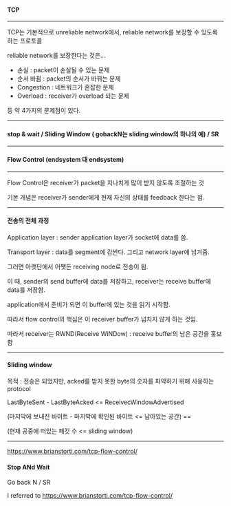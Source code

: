 #### TCP

---

TCP는 기본적으로 unreliable network에서, reliable network를 보장할 수 있도록 하는 프로토콜

reliable network를 보장한다는 것은...

- 손실 : packet이 손실될 수 있는 문제
- 순서 바뀜 : packet의 순서가 바뀌는 문제
- Congestion : 네트워크가 혼잡한 문제
- Overload : receiver가 overload 되는 문제

등 약 4가지의 문제점이 있다.

---

#### stop & wait / Sliding Window ( gobackN는 sliding window의 하나의 예) / SR

---

#### Flow Control (endsystem 대 endsystem)

---

Flow Control은 receiver가 packet을 지나치게 많이 받지 않도록 조절하는 것

기본 개념은 receiver가 sender에게 현재 자신의 상태를 feedback 한다는 점.

----

#### 전송의 전체 과정

Application layer : sender application layer가 socket에 data를 씀.

Transport layer : data를 segment에 감싼다. 그리고 network layer에 넘겨줌.

그러면 아랫단에서 어쨋든 receiving node로 전송이 됨.

이 때,  sender의 send buffer에 data를 저장하고, receiver는 receive buffer에 data를 저장함.

application에서 준비가 되면 이 buffer에 있는 것을 읽기 시작함.

따라서 flow control의 핵심은 이 receiver buffer가 넘치지 않게 하는 것임.

따라서 receiver는 RWND(Receive WiNDow) : receive buffer의 남은 공간을 홍보함

---

#### Sliding window

목적 : 전송은 되었지만, acked를 받지 못한 byte의 숫자를 파악하기 위해 사용하는 protocol

LastByteSent - LastByteAcked <= ReceivecWindowAdvertised

(마지막에 보내진 바이트 - 마지막에 확인된 바이트 <= 남아있는 공간) ==

(현재 공중에 떠있는 패킷 수 <= sliding window)

---

<https://www.brianstorti.com/tcp-flow-control/>

#### Stop ANd Wait

Go back N / SR





I referred to <https://www.brianstorti.com/tcp-flow-control/>